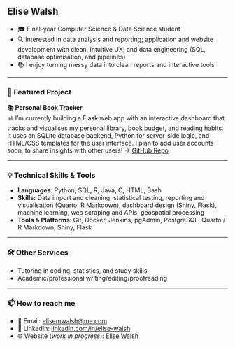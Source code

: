 ## Elise Walsh

- 🎓 Final-year Computer Science & Data Science student
- 🔍 Interested in data analysis and reporting; application and website development with clean, intuitive UX; and data engineering (SQL, database optimisation, and pipelines)
- 📚 I enjoy turning messy data into clean reports and interactive tools

---

### 📌 Featured Project  
**📚 Personal Book Tracker**  
📊 I’m currently building a Flask web app with an interactive dashboard that tracks and visualises my personal library, book budget, and reading habits. It uses an SQLite database backend, Python for server-side logic, and HTML/CSS templates for the user interface. I plan to add user accounts soon, to share insights with other users!
→ [GitHub Repo](https://github.com/elisew-code/book-tracker)

---

### 💡 Technical Skills & Tools  
- **Languages**: Python, SQL, R, Java, C, HTML, Bash
- **Skills:** Data import and cleaning, statistical testing, reporting and visualisation (Quarto, R Markdown), dashboard design (Shiny, Flask), machine learning, web scraping and APIs, geospatial processing
- **Tools & Platforms**: Git, Docker, Jenkins, pgAdmin, PostgreSQL, Quarto / R Markdown, Shiny, Flask

---

### 🛠️ Other Services
- Tutoring in coding, statistics, and study skills
- Academic/professional writing/editing/proofreading

---

### 📫 How to reach me  
- 📧 Email: elisemwalsh@me.com  
- 💼 LinkedIn: [linkedin.com/in/elise-walsh](https://www.linkedin.com/in/elise-walsh-0984932a/)
- 🌐 Website (*work in progress*): [Elise Walsh](https://elisemwalsh.com)
